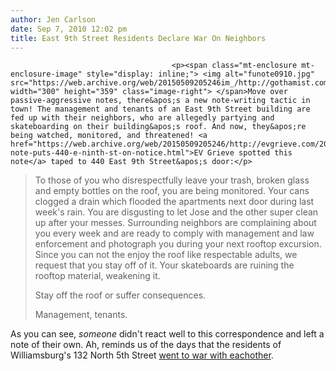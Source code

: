 ```yaml
---
author: Jen Carlson
date: Sep 7, 2010 12:02 pm
title: East 9th Street Residents Declare War On Neighbors
---
```


	
										<p><span class="mt-enclosure mt-enclosure-image" style="display: inline;"> <img alt="funote0910.jpg" src="https://web.archive.org/web/20150509205246im_/http://gothamist.com/attachments/arts_jen/funote0910.jpg" width="300" height="359" class="image-right"> </span>Move over passive-aggressive notes, there&apos;s a new note-writing tactic in town! The management and tenants of an East 9th Street building are fed up with their neighbors, who are allegedly partying and skateboarding on their building&apos;s roof. And now, they&apos;re being watched, monitored, and threatened! <a href="https://web.archive.org/web/20150509205246/http://evgrieve.com/2010/09/epic-note-puts-440-e-ninth-st-on-notice.html">EV Grieve spotted this note</a> taped to 440 East 9th Street&apos;s door:</p>

<blockquote>To those of you who disrespectfully leave your trash, broken glass and empty bottles on the roof, you are being monitored. Your cans clogged a drain which flooded the apartments next door during last week&apos;s rain. You are disgusting to let Jose and the other super clean up after your messes. Surrounding neighbors are complaining about you every week and are ready to comply with management and law enforcement and photograph you during your next rooftop excursion. Since you can not the enjoy the roof like respectable adults, we request that you stay off of it. Your skateboards are ruining the rooftop material, weakening it.

<p>Stay off the roof or suffer consequences.</p>

<p>Management, tenants.</p></blockquote> <p></p>

<p>As you can see, <em>someone</em> didn&apos;t react well to this correspondence and left a note of their own. Ah, reminds us of the days that the residents of Williamsburg&apos;s 132 North 5th Street <a href="https://web.archive.org/web/20150509205246/http://gothamist.com/2010/06/15/roof_chaos_causes.php">went to war with eachother</a>.</p>					
										
									
				